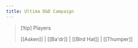 ```yaml
---
title: Ultima D&D Campaign
---
```


> [!tip] Players
> 
> [[Asken]]  |  [[Ba'dr]]  |  [[Bird Hat]]  |  [[Thumper]]









